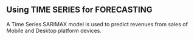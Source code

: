 ## Using TIME SERIES for FORECASTING

A Time Series SARIMAX model is used to predict revenues from sales of Mobile and Desktop platform devices.
